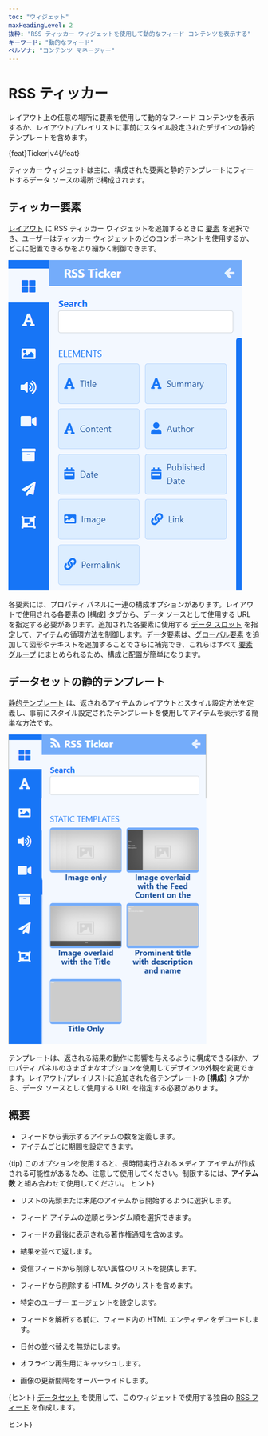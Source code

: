 ```yaml
---
toc: "ウィジェット"
maxHeadingLevel: 2
抜粋: "RSS ティッカー ウィジェットを使用して動的なフィード コンテンツを表示する"
キーワード: "動的なフィード"
ペルソナ: "コンテンツ マネージャー"
---
```


# RSS ティッカー

レイアウト上の任意の場所に要素を使用して動的なフィード コンテンツを表示するか、レイアウト/プレイリストに事前にスタイル設定されたデザインの静的テンプレートを含めます。

{feat}Ticker|v4{/feat}

ティッカー ウィジェットは主に、構成された要素と静的テンプレートにフィードするデータ ソースの場所で構成されます。

## ティッカー要素

[レイアウト](layouts_editor.html) に RSS ティッカー ウィジェットを追加するときに [要素](layouts_editor#content-data-widgets-and-elements) を選択でき、ユーザーはティッカー ウィジェットのどのコンポーネントを使用するか、どこに配置できるかをより細かく制御できます。

![ティッカー要素](img/v4_media_module_ticker_elements.png)

各要素には、プロパティ パネルに一連の構成オプションがあります。レイアウトで使用される各要素の [構成] タブから、データ ソースとして使用する URL を指定する必要があります。追加された各要素に使用する [データ スロット](layouts_editor.html#content-data-slots) を指定して、アイテムの循環方法を制御します。データ要素は、[グローバル要素](layouts_editor.html#content-global-elements) を追加して図形やテキストを追加することでさらに補完でき、これらはすべて [要素グループ](layouts_editor.html#content-grouping-elements) にまとめられるため、構成と配置が簡単になります。

## データセットの静的テンプレート

[静的テンプレート](layouts_editor.html#content-static-templates) は、返されるアイテムのレイアウトとスタイル設定方法を定義し、事前にスタイル設定されたテンプレートを使用してアイテムを表示する簡単な方法です。

![ティッカー テンプレート](img/v4_media_module_ticker_templates.png)

テンプレートは、返される結果の動作に影響を与えるように構成できるほか、プロパティ パネルのさまざまなオプションを使用してデザインの外観を変更できます。レイアウト/プレイリストに追加された各テンプレートの [**構成**] タブから、データ ソースとして使用する URL を指定する必要があります。

## 概要

- フィードから表示するアイテムの数を定義します。
- アイテムごとに期間を設定できます。

{tip}
このオプションを使用すると、長時間実行されるメディア アイテムが作成される可能性があるため、注意して使用してください。制限するには、**アイテム数** と組み合わせて使用してください。
ヒント}

- リストの先頭または末尾のアイテムから開始するように選択します。

- フィード アイテムの逆順とランダム順を選択できます。

- フィードの最後に表示される著作権通知を含めます。

- 結果を並べて返します。

- 受信フィードから削除しない属性のリストを提供します。

- フィードから削除する HTML タグのリストを含めます。

- 特定のユーザー エージェントを設定します。

- フィードを解析する前に、フィード内の HTML エンティティをデコードします。

- 日付の並べ替えを無効にします。

- オフライン再生用にキャッシュします。

- 画像の更新間隔をオーバーライドします。

{ヒント}
[データセット](media_datasets.html) を使用して、このウィジェットで使用する独自の [RSS フィード](media_datasets.html#content-view-rss) を作成します。

ヒント}


